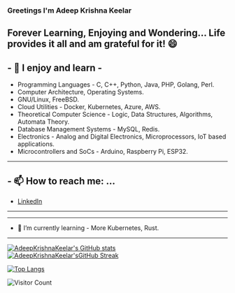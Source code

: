 ### Greetings I'm Adeep Krishna Keelar

## Forever Learning, Enjoying and Wondering... Life provides it all and am grateful for it! 😄

## - 🔭 I enjoy and learn - ##
* Programming Languages - C, C++, Python, Java, PHP, Golang, Perl.
* Computer Architecture, Operating Systems.
* GNU/Linux, FreeBSD.
* Cloud Utilities - Docker, Kubernetes, Azure, AWS.  
* Theoretical Computer Science - Logic, Data Structures, Algorithms, Automata Theory.
* Database Management Systems - MySQL, Redis. 
* Electronics - Analog and Digital Electronics, Microprocessors, IoT based applications.
* Microcontrollers and SoCs - Arduino, Raspberry Pi, ESP32.
------------------------------------------------------------------------------------------
## - 📫 How to reach me: ...
* [LinkedIn](https://in.linkedin.com/in/adeep-krishna-keelar-2901711b1)
------------------------------------------------------------------------------------------

------------------------------------------------------------------------------------------
- 🌱 I’m currently learning - More Kubernetes, Rust. 
------------------------------------------------------------------------------------------


<!--
**AdeepKrishnaKeelar/AdeepKrishnaKeelar** is a ✨ _special_ ✨ repository because its `README.md` (this file) appears on your GitHub profile.

Here are some ideas to get you started:

- 🔭 I’m currently working on ...
- 🌱 I’m currently learning ...
- 👯 I’m looking to collaborate on ...
- 🤔 I’m looking for help with ...
- 💬 Ask me about ...
- 📫 How to reach me: ...
- 😄 Pronouns: ...
- ⚡ Fun fact: ...
-->
[![AdeepKrishnaKeelar's GitHub stats](https://github-readme-stats.vercel.app/api?username=AdeepKrishnaKeelar)](https://github.com/anuraghazra/github-readme-stats)
[![AdeepKrishnaKeelar'sGitHub Streak](http://github-readme-streak-stats.herokuapp.com?user=AdeepKrishnaKeelar&theme=dark&background=000000)](https://git.io/streak-stats)

[![Top Langs](https://github-readme-stats.vercel.app/api/top-langs/?username=AdeepKrishnaKeelar&langs_count=8&layout=compact)](https://github.com/anuraghazra/github-readme-stats)

![Visitor Count](https://profile-counter.glitch.me/{AdeepKrishnaKeelar}/count.svg)
